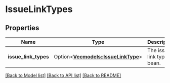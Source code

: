 # IssueLinkTypes

## Properties

Name | Type | Description | Notes
------------ | ------------- | ------------- | -------------
**issue_link_types** | Option<[**Vec<models::IssueLinkType>**](IssueLinkType.md)> | The issue link type bean. | [optional][readonly]

[[Back to Model list]](../README.md#documentation-for-models) [[Back to API list]](../README.md#documentation-for-api-endpoints) [[Back to README]](../README.md)


